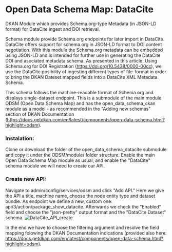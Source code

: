 # Open Data Schema Map: DataCite
DKAN Module which provides Schema.org-type Metadata (in JSON-LD format) for DataCite ingest and DOI retrieval.

Schema module provide Schema.org endpoints for later import in DataCite. DataCite offers support for schema.org in JSON-LD format to DOI content negotiation. With this module the Schema.org metadata can be embedded using JSON-LD and is intended for further use in generating the DataCite DOI and asociated metadata schema. As presented in this article: Using Schema.org for DOI Registration (https://doi.org/10.5438/0000-00cc), we use the DataCite posibility of ingesting different types of file-format in order to bring the DKAN Dateset mapped fields into a DataCite XML Metadata Schema.

This schema follows the  machine-readable format of Schema.org and displays single-dataset endpoint. This is a submodule of the main module ODSM (Open Data Schema Map) and has the open_data_schema_ckan module as a model - as recommended in the "Adding new schemas" section of DKAN Documentation (https://docs.getdkan.com/en/latest/components/open-data-schema.html?highlight=odsm).

### Instalation:

Clone or download the folder of the open_data_schema_datacite submodule and copy it under the ODSM/module/ folder structure.
Enable the main Open Data Schema Map module as usual, and enable the "DataCite" schema module we will need to create our API.

### Create new API:

Navigate to admin/config/services/odsm and click "Add API."
Here we give the API a title, machine name, choose the node entity type and dataset bundle. As endpoint we define a new, custom one: 
api/3/action/package_show_datacite. Afterwards we check the "Enabled" field and choose the "json-pretty" output format and the "DataCite Dataset" schema.
![DataCite_API_create](https://user-images.githubusercontent.com/33655561/54113365-6a83b180-43e8-11e9-9be0-c20a4b397f5a.JPG)

In the end we have to choose the filtering argument and resolve the field mapping folowing the DKAN Documentation indications (provided also here: https://docs.getdkan.com/en/latest/components/open-data-schema.html?highlight=odsm).
